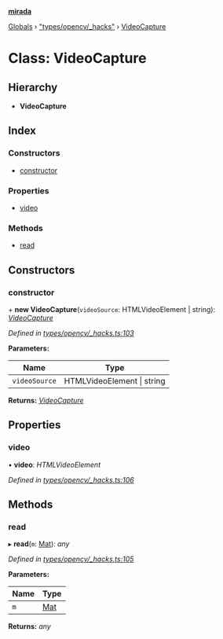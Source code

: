 **[mirada](../README.md)**

[Globals](../README.md) › ["types/opencv/_hacks"](../modules/_types_opencv__hacks_.md) › [VideoCapture](_types_opencv__hacks_.videocapture.md)

# Class: VideoCapture

## Hierarchy

* **VideoCapture**

## Index

### Constructors

* [constructor](_types_opencv__hacks_.videocapture.md#constructor)

### Properties

* [video](_types_opencv__hacks_.videocapture.md#video)

### Methods

* [read](_types_opencv__hacks_.videocapture.md#read)

## Constructors

###  constructor

\+ **new VideoCapture**(`videoSource`: HTMLVideoElement | string): *[VideoCapture](_types_opencv__hacks_.videocapture.md)*

*Defined in [types/opencv/_hacks.ts:103](https://github.com/cancerberoSgx/mirada/blob/eecc091/mirada/src/types/opencv/_hacks.ts#L103)*

**Parameters:**

Name | Type |
------ | ------ |
`videoSource` | HTMLVideoElement \| string |

**Returns:** *[VideoCapture](_types_opencv__hacks_.videocapture.md)*

## Properties

###  video

• **video**: *HTMLVideoElement*

*Defined in [types/opencv/_hacks.ts:106](https://github.com/cancerberoSgx/mirada/blob/eecc091/mirada/src/types/opencv/_hacks.ts#L106)*

## Methods

###  read

▸ **read**(`m`: [Mat](_types_opencv_mat_.mat.md)): *any*

*Defined in [types/opencv/_hacks.ts:105](https://github.com/cancerberoSgx/mirada/blob/eecc091/mirada/src/types/opencv/_hacks.ts#L105)*

**Parameters:**

Name | Type |
------ | ------ |
`m` | [Mat](_types_opencv_mat_.mat.md) |

**Returns:** *any*